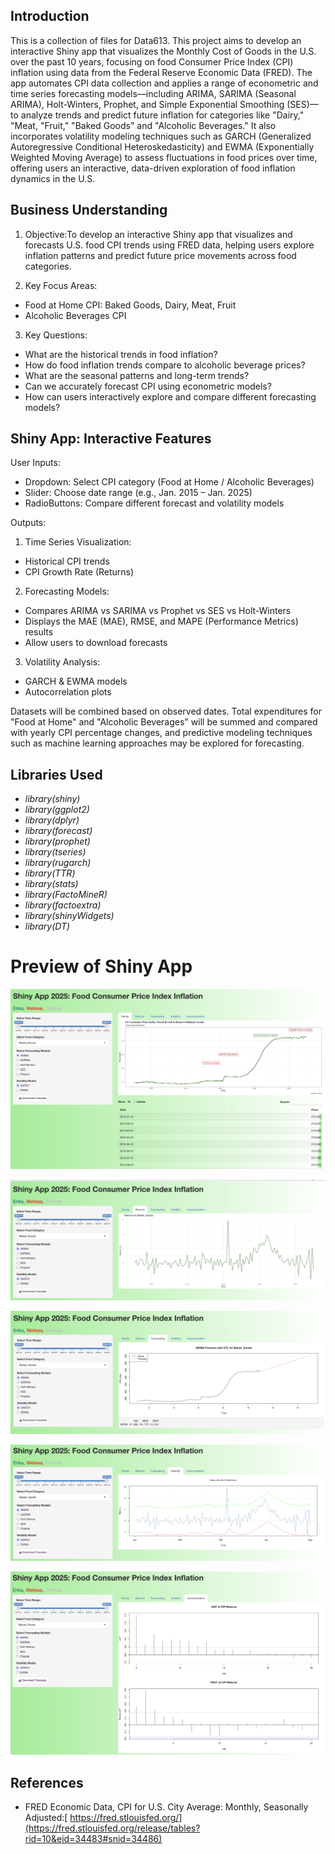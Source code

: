 ## Introduction
This is a collection of files for Data613. This project aims to develop an interactive Shiny app that visualizes the Monthly Cost of Goods in the U.S. over the past 10 years, focusing on food Consumer Price Index (CPI) inflation using data from the Federal Reserve Economic Data (FRED). The app automates CPI data collection and applies a range of econometric and time series forecasting models—including ARIMA, SARIMA (Seasonal ARIMA), Holt-Winters, Prophet, and Simple Exponential Smoothing (SES)—to analyze trends and predict future inflation for categories like "Dairy," "Meat, "Fruit," "Baked Goods" and "Alcoholic Beverages." It also incorporates volatility modeling techniques such as GARCH  (Generalized Autoregressive Conditional Heteroskedasticity) and EWMA (Exponentially Weighted Moving Average) to assess fluctuations in food prices over time, offering users an interactive, data-driven exploration of food inflation dynamics in the U.S.

## Business Understanding

1. Objective:To develop an interactive Shiny app that visualizes and forecasts U.S. food CPI trends using FRED data, helping users explore inflation patterns and predict future price movements across food categories.
   
2. Key Focus Areas:
  - Food at Home CPI: Baked Goods, Dairy, Meat, Fruit
  - Alcoholic Beverages CPI
  
3. Key Questions:
  - What are the historical trends in food inflation?
  - How do food inflation trends compare to alcoholic beverage prices?
  - What are the seasonal patterns and long-term trends?
  - Can we accurately forecast CPI using econometric models?
  - How can users interactively explore and compare different forecasting models?

## Shiny App: Interactive Features

User Inputs:
  - Dropdown: Select CPI category (Food at Home / Alcoholic Beverages)
  - Slider: Choose date range (e.g., Jan. 2015 – Jan. 2025)
  - RadioButtons: Compare different forecast and volatility models

Outputs:
1. Time Series Visualization:
  - Historical CPI trends
  - CPI Growth Rate (Returns)
2. Forecasting Models:
  - Compares ARIMA vs SARIMA vs Prophet vs SES vs Holt-Winters
  - Displays the MAE (MAE), RMSE, and MAPE (Performance Metrics) results
  - Allow users to download forecasts
3. Volatility Analysis:
  - GARCH & EWMA models
  - Autocorrelation plots

Datasets will be combined based on observed dates. Total expenditures for "Food at Home" and "Alcoholic Beverages" will be summed and compared with yearly CPI percentage changes, and predictive modeling techniques such as machine learning approaches may be explored for forecasting.

## Libraries Used

- *library(shiny)*
- *library(ggplot2)*
- *library(dplyr)*
- *library(forecast)*
- *library(prophet)*
- *library(tseries)*
- *library(rugarch)*
- *library(TTR)*
- *library(stats)*
- *library(FactoMineR)*
- *library(factoextra)*
- *library(shinyWidgets)*
- *library(DT)*

# Preview of Shiny App

![](images/updated_shiny_dashboard.png)

![](images/returns.png)

![](images/forecasting.png)

![](images/volatility.png)

![](images/autocorrelation.png)

## References
 - FRED Economic Data, CPI for U.S. City Average: Monthly, Seasonally Adjusted:[ https://fred.stlouisfed.org/](https://fred.stlouisfed.org/release/tables?rid=10&eid=34483#snid=34486)

